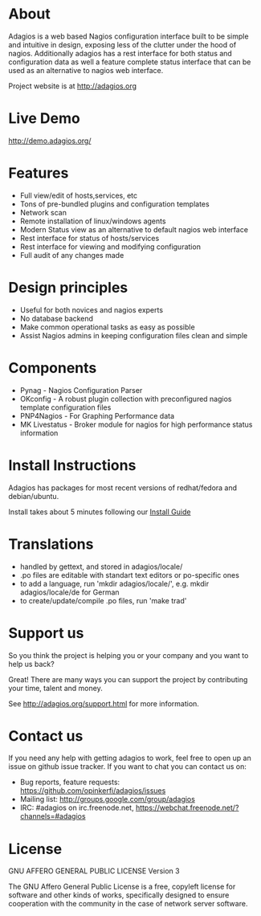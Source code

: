 About
=====
Adagios is a web based Nagios configuration interface built to be simple and intuitive in design, exposing less of the clutter under the hood of nagios. Additionally adagios has a rest interface for both status and configuration data as well a feature complete status interface that can be used as an alternative to nagios web interface.

Project website is at http://adagios.org

Live Demo
=========
http://demo.adagios.org/

Features
========
  - Full view/edit of hosts,services, etc
  - Tons of pre-bundled plugins and configuration templates
  - Network scan
  - Remote installation of linux/windows agents
  - Modern Status view as an alternative to default nagios web interface
  - Rest interface for status of hosts/services
  - Rest interface for viewing and modifying configuration
  - Full audit of any changes made

Design principles
==================
  - Useful for both novices and nagios experts
  - No database backend
  - Make common operational tasks as easy as possible
  - Assist Nagios admins in keeping configuration files clean and simple

Components
==========
  - Pynag - Nagios Configuration Parser
  - OKconfig - A robust plugin collection with preconfigured nagios template configuration files
  - PNP4Nagios - For Graphing Performance data
  - MK Livestatus - Broker module for nagios for high performance status information


Install Instructions
====================

Adagios has packages for most recent versions of redhat/fedora and debian/ubuntu.

Install takes about 5 minutes following our [Install Guide](https://github.com/opinkerfi/adagios/wiki/Install-guide)


Translations
============

  - handled by gettext, and stored in adagios/locale/
  - .po files are editable with standart text editors or po-specific ones
  - to add a language, run 'mkdir adagios/locale/<language-code>',
    e.g. mkdir adagios/locale/de for German
  - to create/update/compile .po files, run 'make trad'


Support us
===================

So you think the project is helping you or your company and you want to help us back?

Great! There are many ways you can support the project by contributing your time, talent and money.

See http://adagios.org/support.html for more information.


Contact us
===================
If you need any help with getting adagios to work, feel free to open up an issue on github issue tracker. If you want to chat you can contact us on:

  - Bug reports, feature requests: https://github.com/opinkerfi/adagios/issues
  - Mailing list: http://groups.google.com/group/adagios
  - IRC: #adagios on irc.freenode.net, https://webchat.freenode.net/?channels=#adagios


License
=======
GNU AFFERO GENERAL PUBLIC LICENSE Version 3

The GNU Affero General Public License is a free, copyleft license for
software and other kinds of works, specifically designed to ensure
cooperation with the community in the case of network server software.

